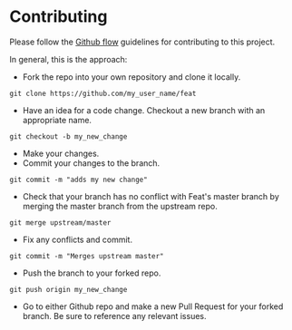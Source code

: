 # Contributing

Please follow the [Github flow](https://guides.github.com/introduction/flow/) guidelines for
contributing to this project. 

In general, this is the approach:

- Fork the repo into your own repository and clone it locally.

```
git clone https://github.com/my_user_name/feat
```

- Have an idea for a code change. Checkout a new branch with an appropriate name. 

```
git checkout -b my_new_change
```

- Make your changes.
- Commit your changes to the branch. 

```
git commit -m "adds my new change"
```

- Check that your branch has no conflict with Feat's master branch by merging the master
branch from the upstream repo. 

```
git merge upstream/master
```

- Fix any conflicts and commit.

```
git commit -m "Merges upstream master"
```

- Push the branch to your forked repo. 

```
git push origin my_new_change
```

- Go to either Github repo and make a new Pull Request for your forked branch.
Be sure to reference any relevant issues.
